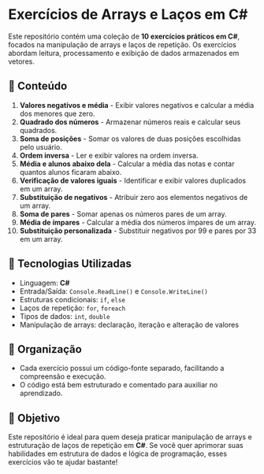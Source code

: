 # Exercícios de Arrays e Laços em C#

Este repositório contém uma coleção de **10 exercícios práticos em C#**, focados na manipulação de arrays e laços de repetição. Os exercícios abordam leitura, processamento e exibição de dados armazenados em vetores.

## 📌 Conteúdo

1. **Valores negativos e média** - Exibir valores negativos e calcular a média dos menores que zero.
2. **Quadrado dos números** - Armazenar números reais e calcular seus quadrados.
3. **Soma de posições** - Somar os valores de duas posições escolhidas pelo usuário.
4. **Ordem inversa** - Ler e exibir valores na ordem inversa.
5. **Média e alunos abaixo dela** - Calcular a média das notas e contar quantos alunos ficaram abaixo.
6. **Verificação de valores iguais** - Identificar e exibir valores duplicados em um array.
7. **Substituição de negativos** - Atribuir zero aos elementos negativos de um array.
8. **Soma de pares** - Somar apenas os números pares de um array.
9. **Média de ímpares** - Calcular a média dos números ímpares de um array.
10. **Substituição personalizada** - Substituir negativos por 99 e pares por 33 em um array.

## 🔧 Tecnologias Utilizadas

- Linguagem: **C#**
- Entrada/Saída: `Console.ReadLine()` e `Console.WriteLine()`
- Estruturas condicionais: `if`, `else`
- Laços de repetição: `for`, `foreach`
- Tipos de dados: `int`, `double`
- Manipulação de arrays: declaração, iteração e alteração de valores

## 📂 Organização

- Cada exercício possui um código-fonte separado, facilitando a compreensão e execução.
- O código está bem estruturado e comentado para auxiliar no aprendizado.

## 🚀 Objetivo

Este repositório é ideal para quem deseja praticar manipulação de arrays e estruturação de laços de repetição em **C#**. Se você quer aprimorar suas habilidades em estrutura de dados e lógica de programação, esses exercícios vão te ajudar bastante!
